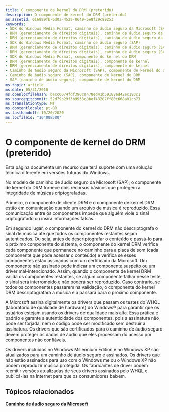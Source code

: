 ```yaml
---
title: O componente de kernel do DRM (preterido)
description: O componente de kernel do DRM (preterido)
ms.assetid: 016899fb-6d0a-4529-8649-5e8f29c89253
keywords:
- SDK do Windows Media Format, caminho de áudio seguro da Microsoft (SAP)
- DRM (gerenciamento de direitos digitais), caminho de áudio seguro da Microsoft (SAP)
- DRM (gerenciamento de direitos digitais), caminho de áudio seguro da Microsoft (SAP)
- SDK do Windows Media Format, caminho de áudio seguro (SAP)
- DRM (gerenciamento de direitos digitais), caminho de áudio seguro (SAP)
- DRM (gerenciamento de direitos digitais), caminho de áudio seguro (SAP)
- SDK do Windows Media Format, componente do kernel do DRM
- DRM (gerenciamento de direitos digitais), componente de kernel
- DRM (gerenciamento de direitos digitais), componente de kernel
- Caminho de áudio seguro da Microsoft (SAP), componente de kernel do DRM
- Caminho de áudio seguro (SAP), componente de kernel do DRM
- SAP (caminho de áudio seguro), componente de kernel do DRM
ms.topic: article
ms.date: 05/31/2018
ms.openlocfilehash: bacc0074fdf390ca478ed41b59188ad42ec193c1
ms.sourcegitcommit: 52d79b29f3b9933c8bef43207ff80c668a81cb73
ms.translationtype: MT
ms.contentlocale: pt-BR
ms.lasthandoff: 10/20/2020
ms.locfileid: "104008580"
---
```

# <a name="the-drm-kernel-component-deprecated"></a>O componente de kernel do DRM (preterido)

Esta página documenta um recurso que terá suporte com uma solução técnica diferente em versões futuras do Windows.

No modelo de caminho de áudio seguro da Microsoft (SAP), o componente de kernel do DRM fornece dois recursos básicos que protegem a integridade de músicas criptografadas.

Primeiro, o componente de cliente DRM e o componente de kernel DRM estão em comunicação quando um arquivo de música é reproduzido. Essa comunicação entre os componentes impede que alguém viole o sinal criptografado ou insira informações falsas.

Em segundo lugar, o componente do kernel do DRM não descriptografa o sinal de música até que todos os componentes restantes sejam autenticados. Ou seja, antes de descriptografar o conteúdo e passá-lo para o próximo componente do sistema, o componente do kernel DRM verifica cada componente que permanece no caminho para a placa de som (cada componente que pode acessar o conteúdo) e verifica se esses componentes estão assinados com um certificado da Microsoft. Um componente não assinado pode indicar um componente suspeito ou um driver mal-intencionado. Assim, quando o componente de kernel DRM valida os componentes restantes, se algum componente falhar nesse teste, o sinal será interrompido e não poderá ser reproduzido. Caso contrário, se todos os componentes passarem na validação, o componente do kernel DRM descriptografará a música e a passará para o próximo componente.

A Microsoft assina digitalmente os drivers que passam os testes do WHQL (laboratório de qualidade de hardware) do Windows® para garantir que os usuários estejam usando os drivers de qualidade mais alta. Essa prática é padrão e garante a autenticidade dos componentes, pois a assinatura não pode ser forjada, nem o código pode ser modificado sem destruir a assinatura. Os drivers que são certificados para o caminho de áudio seguro devem proteger os dados de áudio que eles processam do acesso por componentes não confiáveis. 

Os drivers incluídos no Windows Millennium Edition e no Windows XP são atualizados para um caminho de áudio seguro e assinados. Os drivers que não estão assinados para uso com o Windows me ou o Windows XP não podem reproduzir música protegida. Os fabricantes de driver podem reemitir versões atualizadas de seus drivers assinados pelo WHQL e publicá-las na Internet para que os consumidores baixem.

## <a name="related-topics"></a>Tópicos relacionados

<dl> <dt>

[**Caminho de áudio seguro da Microsoft**](microsoft-secure-audio-path--deprecated.md)
</dt> </dl>

 

 




